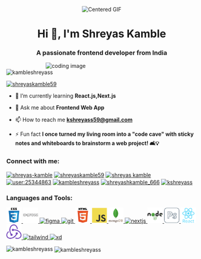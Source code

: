 <p align="center">
  <img src="https://media1.giphy.com/media/v1.Y2lkPTc5MGI3NjExb3ltZDlwdnpteW9rdXVndWdjY3Y3MGVqNWwyMW1xczZodWl6djM0biZlcD12MV9pbnRlcm5hbF9naWZfYnlfaWQmY3Q9Zw/ggTpDiVoKI57hAjSYB/giphy.gif" alt="Centered GIF" width="600">
</p>


<h1 align="center">Hi 👋, I'm Shreyas Kamble</h1>
<h3 align="center">A passionate frontend developer from India</h3>
<img align="right" width="400"  src="https://media3.giphy.com/media/v1.Y2lkPTc5MGI3NjExZGVua25yNnVnOXFmc2IzdHBoaXg0ZXJjN2JibW80bGdkZHc3dGI5MyZlcD12MV9pbnRlcm5hbF9naWZfYnlfaWQmY3Q9Zw/WtTnAfZn6aVJfBzlN3/giphy.gif" alt="coding image" />

<p align="left"> <img src="https://komarev.com/ghpvc/?username=kambleshreyass&label=Profile%20views&color=0e75b6&style=flat" alt="kambleshreyass" /> </p>

<p align="left"> <a href="https://twitter.com/shreyaskamble59" target="blank"><img src="https://img.shields.io/twitter/follow/shreyaskamble59?logo=twitter&style=for-the-badge" alt="shreyaskamble59" /></a> </p>

- 🌱 I’m currently learning **React.js,Next.js**

- 💬 Ask me about **Frontend Web App**

- 📫 How to reach me **kshreyass59@gmail.com**

- ⚡ Fun fact **I once turned my living room into a "code cave" with sticky notes and whiteboards to brainstorm a web project! 🛋️💡**

<h3 align="left">Connect with me:</h3>
<p align="left">
<a href="https://codepen.io/shreyas-kamble" target="blank"><img align="center" src="https://raw.githubusercontent.com/rahuldkjain/github-profile-readme-generator/master/src/images/icons/Social/codepen.svg" alt="shreyas-kamble" height="30" width="40" /></a>
<a href="https://twitter.com/shreyaskamble59" target="blank"><img align="center" src="https://raw.githubusercontent.com/rahuldkjain/github-profile-readme-generator/master/src/images/icons/Social/twitter.svg" alt="shreyaskamble59" height="30" width="40" /></a>
<a href="https://linkedin.com/in/shreyas kamble" target="blank"><img align="center" src="https://raw.githubusercontent.com/rahuldkjain/github-profile-readme-generator/master/src/images/icons/Social/linked-in-alt.svg" alt="shreyas kamble" height="30" width="40" /></a>
<a href="https://stackoverflow.com/users/user:25344863" target="blank"><img align="center" src="https://raw.githubusercontent.com/rahuldkjain/github-profile-readme-generator/master/src/images/icons/Social/stack-overflow.svg" alt="user:25344863" height="30" width="40" /></a>
<a href="https://codesandbox.com/kambleshreyass" target="blank"><img align="center" src="https://raw.githubusercontent.com/rahuldkjain/github-profile-readme-generator/master/src/images/icons/Social/codesandbox.svg" alt="kambleshreyass" height="30" width="40" /></a>
<a href="https://instagram.com/shreyashkamble_666" target="blank"><img align="center" src="https://raw.githubusercontent.com/rahuldkjain/github-profile-readme-generator/master/src/images/icons/Social/instagram.svg" alt="shreyashkamble_666" height="30" width="40" /></a>
<a href="https://dribbble.com/kshreyass" target="blank"><img align="center" src="https://raw.githubusercontent.com/rahuldkjain/github-profile-readme-generator/master/src/images/icons/Social/dribbble.svg" alt="kshreyass" height="30" width="40" /></a>
</p>

<h3 align="left">Languages and Tools:</h3>
<p align="left"> <a href="https://www.w3schools.com/css/" target="_blank" rel="noreferrer"> <img src="https://raw.githubusercontent.com/devicons/devicon/master/icons/css3/css3-original-wordmark.svg" alt="css3" width="40" height="40"/> </a> <a href="https://expressjs.com" target="_blank" rel="noreferrer"> <img src="https://raw.githubusercontent.com/devicons/devicon/master/icons/express/express-original-wordmark.svg" alt="express" width="40" height="40"/> </a> <a href="https://www.figma.com/" target="_blank" rel="noreferrer"> <img src="https://www.vectorlogo.zone/logos/figma/figma-icon.svg" alt="figma" width="40" height="40"/> </a> <a href="https://git-scm.com/" target="_blank" rel="noreferrer"> <img src="https://www.vectorlogo.zone/logos/git-scm/git-scm-icon.svg" alt="git" width="40" height="40"/> </a> <a href="https://www.w3.org/html/" target="_blank" rel="noreferrer"> <img src="https://raw.githubusercontent.com/devicons/devicon/master/icons/html5/html5-original-wordmark.svg" alt="html5" width="40" height="40"/> </a> <a href="https://developer.mozilla.org/en-US/docs/Web/JavaScript" target="_blank" rel="noreferrer"> <img src="https://raw.githubusercontent.com/devicons/devicon/master/icons/javascript/javascript-original.svg" alt="javascript" width="40" height="40"/> </a> <a href="https://www.mongodb.com/" target="_blank" rel="noreferrer"> <img src="https://raw.githubusercontent.com/devicons/devicon/master/icons/mongodb/mongodb-original-wordmark.svg" alt="mongodb" width="40" height="40"/> </a> <a href="https://nextjs.org/" target="_blank" rel="noreferrer"> <img src="https://cdn.worldvectorlogo.com/logos/nextjs-2.svg" alt="nextjs" width="40" height="40"/> </a> <a href="https://nodejs.org" target="_blank" rel="noreferrer"> <img src="https://raw.githubusercontent.com/devicons/devicon/master/icons/nodejs/nodejs-original-wordmark.svg" alt="nodejs" width="40" height="40"/> </a> <a href="https://www.photoshop.com/en" target="_blank" rel="noreferrer"> <img src="https://raw.githubusercontent.com/devicons/devicon/master/icons/photoshop/photoshop-line.svg" alt="photoshop" width="40" height="40"/> </a> <a href="https://reactjs.org/" target="_blank" rel="noreferrer"> <img src="https://raw.githubusercontent.com/devicons/devicon/master/icons/react/react-original-wordmark.svg" alt="react" width="40" height="40"/> </a> <a href="https://redux.js.org" target="_blank" rel="noreferrer"> <img src="https://raw.githubusercontent.com/devicons/devicon/master/icons/redux/redux-original.svg" alt="redux" width="40" height="40"/> </a> <a href="https://tailwindcss.com/" target="_blank" rel="noreferrer"> <img src="https://www.vectorlogo.zone/logos/tailwindcss/tailwindcss-icon.svg" alt="tailwind" width="40" height="40"/> </a> <a href="https://www.adobe.com/products/xd.html" target="_blank" rel="noreferrer"> <img src="https://cdn.worldvectorlogo.com/logos/adobe-xd.svg" alt="xd" width="40" height="40"/> </a> </p>

<p><img align="left" src="https://github-readme-stats.vercel.app/api/top-langs?username=kambleshreyass&show_icons=true&locale=en&layout=compact" alt="kambleshreyass" /></p>

<p>&nbsp;<img align="center" src="https://github-readme-stats.vercel.app/api?username=kambleshreyass&show_icons=true&locale=en" alt="kambleshreyass" /></p>
